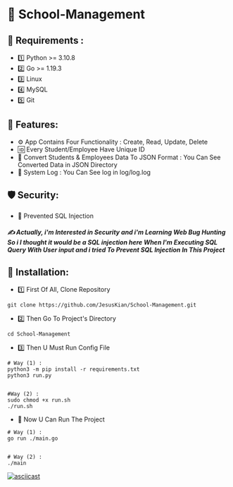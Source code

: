 # 🏫 School-Management

## 👀 Requirements :
- 1️⃣ Python >= 3.10.8
- 2️⃣ Go >= 1.19.3
- 3️⃣ Linux
- 4️⃣ MySQL
- 5️⃣ Git

## 🦾 Features:
- ⚙️ App Contains Four Functionality : Create, Read, Update, Delete
- 🆔 Every Student/Employee Have Unique ID
- 🔗 Convert Students & Employees Data To JSON Format : You Can See Converted Data in JSON Directory
- 🔬 System Log : You Can See log in log/log.log

## 🛡 Security:
- 💉 Prevented SQL Injection
##### ✍️ Actually, i'm Interested in Security and i'm Learning Web Bug Hunting So i I thought it would be a SQL injection here When I'm Executing SQL Query With User input and i tried To Prevent SQL Injection In This Project

## 🏁 Installation:
- 1️⃣ First Of All, Clone Repository
```
git clone https://github.com/JesusKian/School-Management.git
```

- 2️⃣ Then Go To Project's Directory
```
cd School-Management
```


- 3️⃣ Then U Must Run Config File
```
# Way (1) :
python3 -m pip install -r requirements.txt
python3 run.py


#Way (2) :
sudo chmod +x run.sh
./run.sh
```

- 🎒 Now U Can Run The Project
```
# Way (1) :
go run ./main.go


# Way (2) :
./main
```

[![asciicast](https://asciinema.org/a/qQfKMAr2DOTV4HJcO706ytprS.svg)](https://asciinema.org/a/qQfKMAr2DOTV4HJcO706ytprS)
